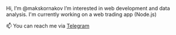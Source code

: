 Hi, I’m @makskornakov
I’m interested in web development and data analysis.
I'm currently working on a web trading app (Node.js)

📫 You can reach me via [Telegram](t.me/telegram)

